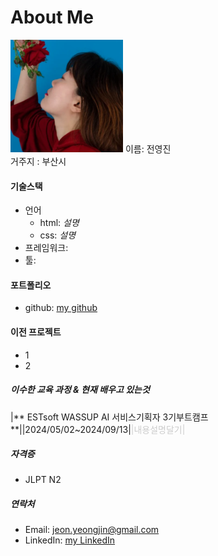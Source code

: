 # About Me
<img src="img/jyj.png" width="180px" height="180px" title="jyj" alt="jyj">
이름: 전영진<br>
거주지 : 부산시

#### **기술스택**
* 언어
    * html: *설명*  
    * css: *설명*  
* 프레임워크:
* 툴:


#### **포트폴리오**
- github: [my github](https://github.com/jeonyeongjin/wassup3)


#### **이전 프로젝트**
  - 1
  - 2



##### 이수한 교육 과정 & 현재 배우고 있는것
<!-- |:title|contents:|:contents:| <br> -->

|** ESTsoft WASSUP AI 서비스기획자 3기부트캠프**||2024/05/02~2024/09/13|<span style="color:#ccc;">|내용설명달기|</span>


<!-- |**1**||2|<span style="color:#ccc;">|3|</span> -->


##### 자격증
  - JLPT N2


##### 연락처    
  - Email: [jeon.yeongjin@gmail.com](mailto:jeon.yeongjin@gmail.com)
  - LinkedIn: [my LinkedIn](https://linkedin.com/in/yourprofile)

